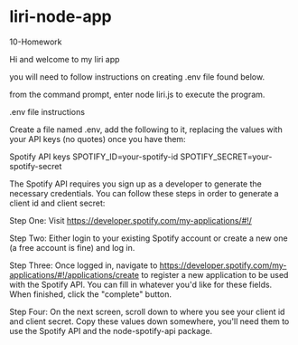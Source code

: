 # liri-node-app
10-Homework

Hi and welcome to my liri app

you will need to follow instructions on creating  .env file found below.

from the command prompt, enter node liri.js to execute the program.

.env file instructions

Create a file named .env, add the following to it, replacing the values with your API keys (no quotes) once you have them:

Spotify API keys
SPOTIFY_ID=your-spotify-id SPOTIFY_SECRET=your-spotify-secret

The Spotify API requires you sign up as a developer to generate the necessary credentials. You can follow these steps in order to generate a client id and client secret:

Step One: Visit https://developer.spotify.com/my-applications/#!/

Step Two: Either login to your existing Spotify account or create a new one (a free account is fine) and log in.

Step Three: Once logged in, navigate to https://developer.spotify.com/my-applications/#!/applications/create to register a new application to be used with the Spotify API. You can fill in whatever you'd like for these fields. When finished, click the "complete" button.

Step Four: On the next screen, scroll down to where you see your client id and client secret. Copy these values down somewhere, you'll need them to use the Spotify API and the node-spotify-api package.